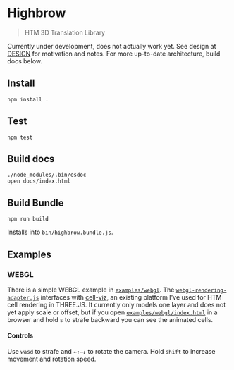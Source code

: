 # Highbrow

> HTM 3D Translation Library

Currently under development, does not actually work yet. See design at [DESIGN](DESIGN.md) for motivation and notes. For more up-to-date architecture, build docs below.

## Install

    npm install .

## Test

    npm test

## Build docs

    ./node_modules/.bin/esdoc
    open docs/index.html

## Build Bundle

    npm run build

Installs into `bin/highbrow.bundle.js`.

## Examples

### WEBGL

There is a simple WEBGL example in [`examples/webgl`](examples/webgl/). The [`webgl-rendering-adapter.js`](examples/webgl/webgl-rendering-adapter.js) interfaces with [cell-viz](https://github.com/numenta/cell-viz), an existing platform I've used for HTM cell rendering in THREE.JS. It currently only models one layer and does not yet apply scale or offset, but if you open [`examples/webgl/index.html`](examples/webgl/index.html) in a browser and hold `s` to strafe backward you can see the animated cells.

#### Controls

Use `wasd` to strafe and `←↑→↓` to rotate the camera. Hold `shift` to increase movement and rotation speed.
